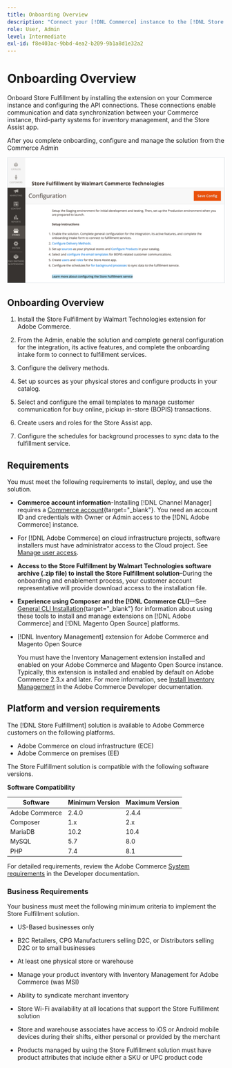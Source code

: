 ```yaml
---
title: Onboarding Overview
description: "Connect your [!DNL Commerce] instance to the [!DNL Store Fulfillment Manager] service by completing a few onboarding steps."
role: User, Admin
level: Intermediate
exl-id: f8e403ac-9bbd-4ea2-b209-9b1a8d1e32a2
---
```

# Onboarding Overview

Onboard Store Fulfillment by installing the extension on your Commerce instance and configuring the API connections. These connections enable communication and data synchronization between your Commerce instance, third-party systems for inventory management, and the Store Assist app.

After you complete onboarding, configure and manage the solution from the Commerce Admin

![[!DNL Store Fulfillment Service] configuration in Admin view](assets/store-fulfillment-admin-home.png)

## Onboarding Overview

1. Install the Store Fulfillment by Walmart Technologies extension for Adobe Commerce.

1. From the Admin, enable the solution and complete general configuration for the integration, its active features, and complete the onboarding intake form to connect to fulfillment services.

1. Configure the delivery methods.

1. Set up sources as your physical stores and configure products in your catalog.

1. Select and configure the email templates to manage customer communication for buy online, pickup in-store (BOPIS) transactions.

1. Create users and roles for the Store Assist app.

1. Configure the schedules for background processes to sync data to the fulfillment service.

## Requirements

You must meet the following requirements to install, deploy, and use the solution.

* **Commerce account information**-Installing [!DNL Channel Manager] requires a [Commerce account](https://docs.magento.com/user-guide/magento/magento-account.html){target="_blank"}. You need an account ID and credentials with Owner or Admin access to the [!DNL Adobe Commerce] instance.

* For [!DNL Adobe Commerce] on cloud infrastructure projects, software installers must have administrator access to the Cloud project. See [Manage user access](https://devdocs.magento.com/cloud/project/user-admin.html).

* **Access to the Store Fulfillment by Walmart Technologies software archive (.zip file) to install the Store Fulfillment solution**–During the onboarding and enablement process, your customer account representative will provide download access to the installation file.

* **Experience using Composer and the [!DNL Commerce CLI]**—See [General CLI Installation](https://devdocs.magento.com/extensions/install/){target="_blank"} for information about using these tools to install and manage extensions on [!DNL Adobe Commerce] and [!DNL Magento Open Source] platforms.

* [!DNL Inventory Management] extension for Adobe Commerce and Magento Open Source

   You must have the Inventory Management extension installed and enabled on your Adobe Commerce and Magento Open Source instance. Typically, this extension is installed and enabled by default on Adobe Commerce 2.3.x and later. For more information, see [Install Inventory Management](https://devdocs.magento.com/extensions/inventory-management/) in the Adobe Commerce Developer documentation.

## Platform and version requirements

The [!DNL Store Fulfillment] solution is available to Adobe Commerce customers on the following platforms.

* Adobe Commerce on cloud infrastructure (ECE)
* Adobe Commerce on premises (EE)

The Store Fulfillment solution is compatible with the following software versions.

**Software Compatibility**

| **Software**   | **Minimum Version** | **Maximum Version** |
|----------------|---------------------|---------------------|
| Adobe Commerce | 2.4.0               | 2.4.4               |
| Composer       | 1.x                 | 2.x                 |
| MariaDB        | 10.2                | 10.4                |
| MySQL          | 5.7                 | 8.0                 |
| PHP            | 7.4                 | 8.1                 |

For detailed requirements, review the Adobe Commerce [System requirements](https://devdocs.magento.com/guides/v2.4/install-gde/system-requirements.html) in the Developer documentation.

### Business Requirements

Your business must meet the following minimum criteria to implement the Store Fulfillment solution.

* US-Based businesses only

* B2C Retailers, CPG Manufacturers selling D2C, or Distributors selling D2C or to small businesses

* At least one physical store or warehouse

* Manage your product inventory with Inventory Management for Adobe Commerce (was MSI)

* Ability to syndicate merchant inventory

* Store Wi-Fi availability at all locations that support the Store Fulfillment solution

* Store and warehouse associates have access to iOS or Android mobile devices during their shifts, either personal or provided by the merchant

* Products managed by using the Store Fulfillment solution must have product attributes that include either a SKU or UPC product code
